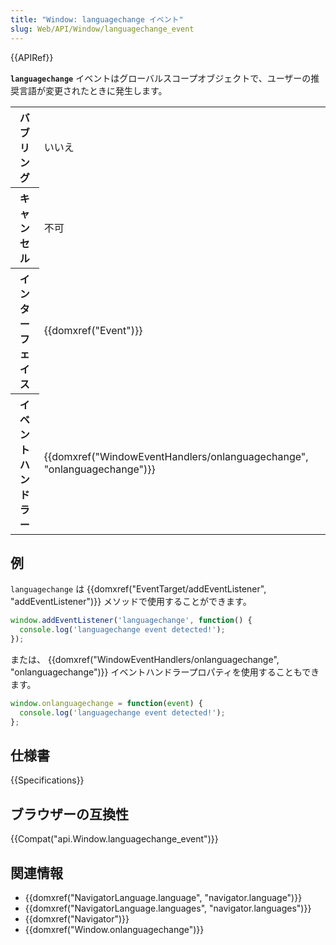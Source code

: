 ```yaml
---
title: "Window: languagechange イベント"
slug: Web/API/Window/languagechange_event
---
```


{{APIRef}}

**`languagechange`** イベントはグローバルスコープオブジェクトで、ユーザーの推奨言語が変更されたときに発生します。

<table class="properties">
  <tbody>
    <tr>
      <th scope="row">バブリング</th>
      <td>いいえ</td>
    </tr>
    <tr>
      <th scope="row">キャンセル</th>
      <td>不可</td>
    </tr>
    <tr>
      <th scope="row">インターフェイス</th>
      <td>{{domxref("Event")}}</td>
    </tr>
    <tr>
      <th scope="row">イベントハンドラー</th>
      <td>
        {{domxref("WindowEventHandlers/onlanguagechange", "onlanguagechange")}}
      </td>
    </tr>
  </tbody>
</table>

## 例

`languagechange` は {{domxref("EventTarget/addEventListener", "addEventListener")}} メソッドで使用することができます。

```js
window.addEventListener('languagechange', function() {
  console.log('languagechange event detected!');
});
```

または、 {{domxref("WindowEventHandlers/onlanguagechange", "onlanguagechange")}} イベントハンドラープロパティを使用することもできます。

```js
window.onlanguagechange = function(event) {
  console.log('languagechange event detected!');
};
```

## 仕様書

{{Specifications}}

## ブラウザーの互換性

{{Compat("api.Window.languagechange_event")}}

## 関連情報

- {{domxref("NavigatorLanguage.language", "navigator.language")}}
- {{domxref("NavigatorLanguage.languages", "navigator.languages")}}
- {{domxref("Navigator")}}
- {{domxref("Window.onlanguagechange")}}
